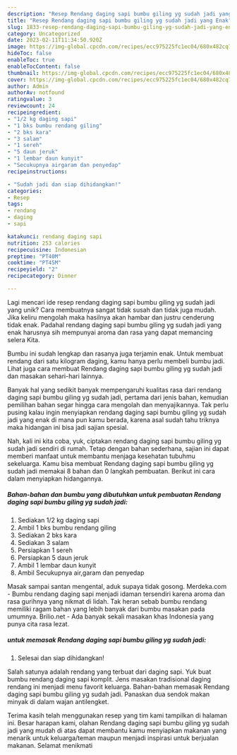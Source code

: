 ```yaml
---
description: "Resep Rendang daging sapi bumbu giling yg sudah jadi yang Enak"
title: "Resep Rendang daging sapi bumbu giling yg sudah jadi yang Enak"
slug: 1833-resep-rendang-daging-sapi-bumbu-giling-yg-sudah-jadi-yang-enak
category: Uncategorized
date: 2023-02-11T11:34:50.920Z
image: https://img-global.cpcdn.com/recipes/ecc975225fc1ec04/680x482cq70/rendang-daging-sapi-bumbu-giling-yg-sudah-jadi-foto-resep-utama.jpg
hideToc: false
enableToc: true
enableTocContent: false
thumbnail: https://img-global.cpcdn.com/recipes/ecc975225fc1ec04/680x482cq70/rendang-daging-sapi-bumbu-giling-yg-sudah-jadi-foto-resep-utama.jpg
cover: https://img-global.cpcdn.com/recipes/ecc975225fc1ec04/680x482cq70/rendang-daging-sapi-bumbu-giling-yg-sudah-jadi-foto-resep-utama.jpg
author: Admin
authorAv: notfound
ratingvalue: 3
reviewcount: 24
recipeingredient:
- "1/2 kg daging sapi"
- "1 bks bumbu rendang giling"
- "2 bks kara"
- "3 salam"
- "1 sereh"
- "5 daun jeruk"
- "1 lembar daun kunyit"
- "Secukupnya airgaram dan penyedap"
recipeinstructions:

- "Sudah jadi dan siap dihidangkan!"
categories:
- Resep
tags:
- rendang
- daging
- sapi

katakunci: rendang daging sapi 
nutrition: 253 calories
recipecuisine: Indonesian
preptime: "PT40M"
cooktime: "PT45M"
recipeyield: "2"
recipecategory: Dinner

---
```





Lagi mencari ide resep rendang daging sapi bumbu giling yg sudah jadi yang unik? Cara membuatnya sangat tidak susah dan tidak juga mudah. Jika keliru mengolah maka hasilnya akan hambar dan justru cenderung tidak enak. Padahal rendang daging sapi bumbu giling yg sudah jadi yang enak harusnya sih mempunyai aroma dan rasa yang dapat memancing selera Kita.





Bumbu ini sudah lengkap dan rasanya juga terjamin enak. Untuk membuat rendang dari satu kilogram daging, kamu hanya perlu membeli bumbu jadi. Lihat juga cara membuat Rendang daging sapi bumbu giling yg sudah jadi dan masakan sehari-hari lainnya.

Banyak hal yang sedikit banyak mempengaruhi kualitas rasa dari rendang daging sapi bumbu giling yg sudah jadi, pertama dari jenis bahan, kemudian pemilihan bahan segar hingga cara mengolah dan menyajikannya. Tak perlu pusing kalau ingin menyiapkan rendang daging sapi bumbu giling yg sudah jadi yang enak di mana pun kamu berada, karena asal sudah tahu triknya maka hidangan ini bisa jadi sajian spesial.






Nah, kali ini kita coba, yuk, ciptakan rendang daging sapi bumbu giling yg sudah jadi sendiri di rumah. Tetap dengan bahan sederhana, sajian ini dapat memberi manfaat untuk membantu menjaga kesehatan tubuhmu sekeluarga. Kamu bisa membuat Rendang daging sapi bumbu giling yg sudah jadi memakai 8 bahan dan 0 langkah pembuatan. Berikut ini cara dalam menyiapkan hidangannya.

<!--inarticleads1-->

##### Bahan-bahan dan bumbu yang dibutuhkan untuk pembuatan Rendang daging sapi bumbu giling yg sudah jadi:

1. Sediakan 1/2 kg daging sapi
1. Ambil 1 bks bumbu rendang giling
1. Sediakan 2 bks kara
1. Sediakan 3 salam
1. Persiapkan 1 sereh
1. Persiapkan 5 daun jeruk
1. Ambil 1 lembar daun kunyit
1. Ambil Secukupnya air,garam dan penyedap


Masak sampai santan mengental, aduk supaya tidak gosong. Merdeka.com - Bumbu rendang daging sapi menjadi idaman tersendiri karena aroma dan rasa gurihnya yang nikmat di lidah. Tak heran sebab bumbu rendang memiliki ragam bahan yang lebih banyak dari bumbu masakan pada umumnya. Brilio.net - Ada banyak sekali masakan khas Indonesia yang punya cita rasa lezat. 

<!--inarticleads2-->

#####  untuk memasak Rendang daging sapi bumbu giling yg sudah jadi:


1. Selesai dan siap dihidangkan!

Salah satunya adalah rendang yang terbuat dari daging sapi. Yuk buat bumbu rendang daging sapi komplit. Jens masakan tradisional daging rendang ini menjadi menu favorit keluarga. Bahan-bahan memasak Rendang daging sapi bumbu giling yg sudah jadi. Panaskan dua sendok makan minyak di dalam wajan antilengket. 

Terima kasih telah menggunakan resep yang tim kami tampilkan di halaman ini. Besar harapan kami, olahan Rendang daging sapi bumbu giling yg sudah jadi yang mudah di atas dapat membantu kamu menyiapkan makanan yang menarik untuk keluarga/teman maupun menjadi inspirasi untuk berjualan makanan. Selamat menikmati
